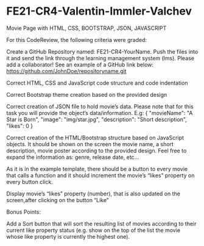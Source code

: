 # FE21-CR4-Valentin-Immler-Valchev

Movie Page with HTML, CSS, BOOTSTRAP, JSON, JAVASCRIPT


For this CodeReview, the following criteria were graded:

Create a GitHub Repository named: FE21-CR4-YourName. Push the files into it and send the link through the learning management system (lms). Please add a collaborator! See an example of a GitHub link below: https://github.com/JohnDoe/repositoryname.git

Correct HTML, CSS and JavaScript code structure and code indentation

Correct Bootstrap theme creation based on the provided design

Correct creation of JSON file to hold movie’s data. Please note that for this task you will provide the object’s data/information. E.g:
{ "movieName": "A Star is Born", "image": "img/star.jpg", "description": "Short description", "likes": 0 }

Correct creation of the HTML/Bootstrap structure based on JavaScript objects. It should be shown on the screen the movie name, a short description, movie poster according to the provided design. Feel free to expand the information as: genre, release date, etc...

As it is in the example template, there should be a button to every movie that calls a function and it should increment the movie’s “likes” property on every button click.

Display movie’s “likes” property (number), that is also updated on the screen,after clicking on the button “Like”

Bonus Points:

Add a Sort button that will sort the resulting list of movies according to their current like property status (e.g. show on the top of the list the movie whose like property is currently the highest one).
